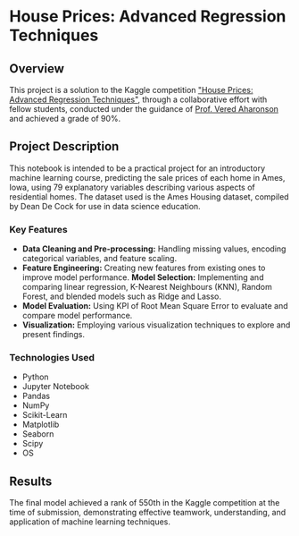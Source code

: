 # House Prices: Advanced Regression Techniques

## Overview

This project is a solution to the Kaggle competition ["House Prices: Advanced Regression Techniques"](https://www.kaggle.com/competitions/house-prices-advanced-regression-techniques/overview), through a collaborative effort with fellow students, conducted under the guidance of [Prof. Vered Aharonson](https://www.wits.ac.za/people/academic-a-z-listing/a/veredaharonsonwitsacza/) and achieved a grade of 90%.

## Project Description

This notebook is intended to be a practical project for an introductory machine learning course, predicting the sale prices of each home in Ames, Iowa, using 79 explanatory variables describing various aspects of residential homes. The dataset used is the Ames Housing dataset, compiled by Dean De Cock for use in data science education.

### Key Features

- **Data Cleaning and Pre-processing:** Handling missing values, encoding categorical variables, and feature scaling.
- **Feature Engineering:** Creating new features from existing ones to improve model performance.
**Model Selection:** Implementing and comparing linear regression, K-Nearest Neighbours (KNN), Random Forest, and blended models such as Ridge and Lasso.
- **Model Evaluation:** Using KPI of Root Mean Square Error to evaluate and compare model performance.
- **Visualization:** Employing various visualization techniques to explore and present findings.

### Technologies Used

- Python
- Jupyter Notebook
- Pandas
- NumPy
- Scikit-Learn
- Matplotlib
- Seaborn
- Scipy
- OS

## Results

The final model achieved a rank of 550th in the Kaggle competition at the time of submission, demonstrating effective teamwork, understanding, and application of machine learning techniques.
